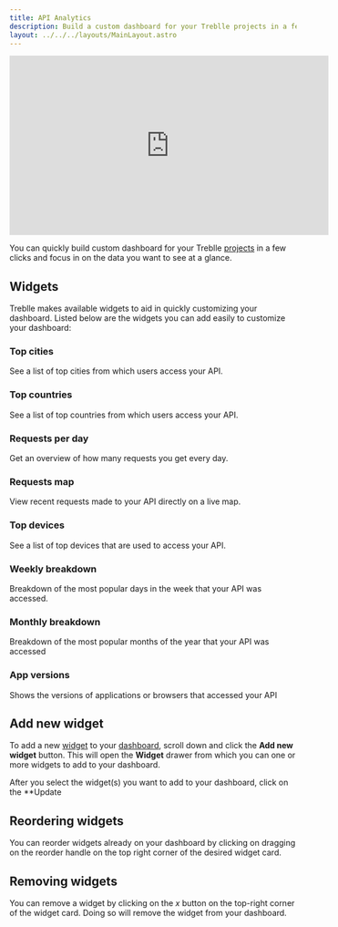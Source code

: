 ```yaml
---
title: API Analytics
description: Build a custom dashboard for your Treblle projects in a few clicks and focus in on the data you want to see.
layout: ../../../layouts/MainLayout.astro
---
```


<iframe width="560" height="315" src="https://www.youtube.com/embed/tYUOId4WiTY" aria-label="YouTube video player" frameborder="0" allow="accelerometer; autoplay; clipboard-write; encrypted-media; gyroscope; picture-in-picture; web-share" allowfullscreen></iframe>

You can quickly build custom dashboard for your Treblle [projects](/en/dashboard/projects) in a few clicks and focus in on the data you want to see at a glance.

## Widgets

Treblle makes available widgets to aid in quickly customizing your dashboard.
Listed below are the widgets you can add easily to customize your dashboard:

### Top cities

See a list of top cities from which users access your API.

### Top countries

See a list of top countries from which users access your API.

### Requests per day

Get an overview of how many requests you get every day.

### Requests map

View recent requests made to your API directly on a live map.

### Top devices

See a list of top devices that are used to access your API.

### Weekly breakdown

Breakdown of the most popular days in the week that your API was accessed.

### Monthly breakdown

Breakdown of the most popular months of the year that your API was accessed

### App versions

Shows the versions of applications or browsers that accessed your API

## Add new widget

To add a new [widget](/en/dashboard/customize-dashboard#widgets) to your <a href="https://app.treblle.com" target="_blank">dashboard</a>, scroll down and click the **Add new widget** button. This will open the **Widget** drawer from which you can one or more widgets to add to your dashboard.

After you select the widget(s) you want to add to your dashboard, click on the \*\*Update

## Reordering widgets

You can reorder widgets already on your dashboard by clicking on dragging on the reorder handle on the top right corner of the desired widget card.

## Removing widgets

You can remove a widget by clicking on the _x_ button on the top-right corner of the widget card. Doing so will remove the widget from your dashboard.
